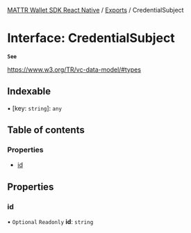 [MATTR Wallet SDK React Native](../README.md) / [Exports](../modules.md) / CredentialSubject

# Interface: CredentialSubject

**`See`**

https://www.w3.org/TR/vc-data-model/#types

## Indexable

▪ [key: `string`]: `any`

## Table of contents

### Properties

- [id](CredentialSubject.md#id)

## Properties

### id

• `Optional` `Readonly` **id**: `string`
